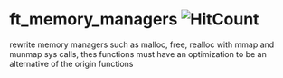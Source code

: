 # ft_memory_managers ![HitCount](http://hits.dwyl.com/mostafaMamoni/ft_memory_managers.svg)
rewrite memory managers such as malloc, free, realloc with mmap and munmap sys calls, thes functions must have an optimization to be an alternative of the origin functions
